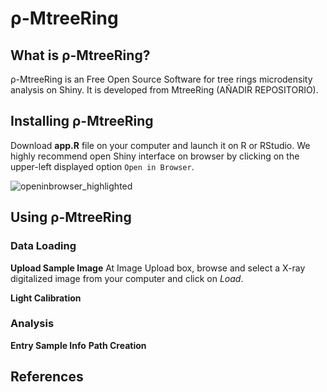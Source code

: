 # ρ-MtreeRing
## What is ρ-MtreeRing?
ρ-MtreeRing is an Free Open Source Software for tree rings microdensity analysis on Shiny. It is developed from MtreeRing (AÑADIR REPOSITORIO).

## Installing ρ-MtreeRing
Download **app.R** file on your computer and launch it on R or RStudio. We highly recommend open Shiny interface on browser by clicking on the upper-left displayed option `Open in Browser`.

![openinbrowser_highlighted](https://user-images.githubusercontent.com/74645623/99505962-c9e9e100-2981-11eb-9380-15daac5f7eab.png)

## Using ρ-MtreeRing

### Data Loading
**Upload Sample Image**
At Image Upload box, browse and select a X-ray digitalized image from your computer and click on *Load*.

**Light Calibration**

### Analysis

**Entry Sample Info**
**Path Creation**

## References
